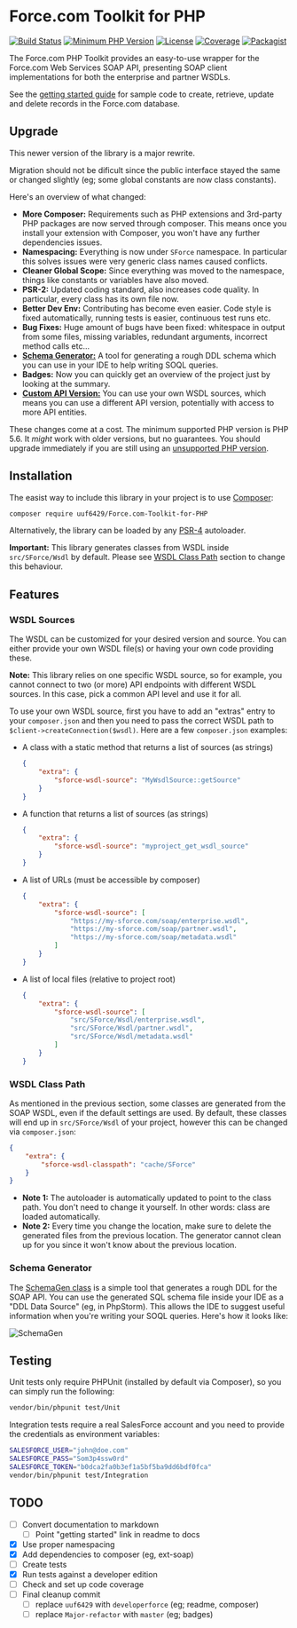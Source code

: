 # Force.com Toolkit for PHP

[![Build Status](https://travis-ci.org/uuf6429/Force.com-Toolkit-for-PHP.svg?branch=Major-refactor)](https://travis-ci.org/uuf6429/Force.com-Toolkit-for-PHP)
[![Minimum PHP Version](https://img.shields.io/badge/php-%3E%3D%205.6-8892BF.svg)](https://php.net/)
[![License](https://img.shields.io/badge/License-BSD%203--Clause-orange.svg)](LICENSE)
[![Coverage](https://sonarcloud.io/api/project_badges/measure?metric=coverage&project=Force.com-Toolkit-for-PHP%3AMajor-refactor)](https://sonarcloud.io/dashboard?id=Force.com-Toolkit-for-PHP%3AMajor-refactor)
[![Packagist](https://img.shields.io/packagist/v/uuf6429/Force.com-Toolkit-for-PHP.svg)](https://packagist.org/packages/uuf6429/Force.com-Toolkit-for-PHP)

The Force.com PHP Toolkit provides an easy-to-use wrapper for the Force.com Web Services SOAP API, presenting SOAP client implementations for both the enterprise and partner WSDLs.

See the [getting started guide](https://developer.salesforce.com/page/PHP_Toolkit_13.0_Getting_Started) for sample code to create, retrieve, update and delete records in the Force.com database.

## Upgrade

This newer version of the library is a major rewrite.

Migration should not be dificult since the public interface stayed the same or changed slightly (eg; some global constants are now class constants).

Here's an overview of what changed:

- **More Composer:** Requirements such as PHP extensions and 3rd-party PHP packages are now served through composer.
  This means once you install your extension with Composer, you won't have any further dependencies issues.
- **Namespacing:** Everything is now under `SForce` namespace. In particular this solves issues were very generic class names caused conflicts.
- **Cleaner Global Scope:** Since everything was moved to the namespace, things like constants or variables have also moved.
- **PSR-2:** Updated coding standard, also increases code quality. In particular, every class has its own file now.
- **Better Dev Env:** Contributing has become even easier. Code style is fixed automatically, running tests is easier, continuous test runs etc.
- **Bug Fixes:** Huge amount of bugs have been fixed: whitespace in output from some files, missing variables, redundant arguments, incorrect method calls etc...
- [**Schema Generator:**](#schema-generator) A tool for generating a rough DDL schema which you can use in your IDE to help writing SOQL queries.
- **Badges:** Now you can quickly get an overview of the project just by looking at the summary.
- [**Custom API Version:**](#wsdl-sources) You can use your own WSDL sources, which means you can use a different API version, potentially with access to more API entities.

These changes come at a cost. The minimum supported PHP version is PHP 5.6. It _might_ work with older versions, but no guarantees.
You should upgrade immediately if you are still using an [unsupported PHP version](http://php.net/supported-versions.php).

## Installation

The easist way to include this library in your project is to use [Composer](getcomposer.org/):

```sh
composer require uuf6429/Force.com-Toolkit-for-PHP
```

Alternatively, the library can be loaded by any [PSR-4](https://www.php-fig.org/psr/psr-4/) autoloader.

**Important:** This library generates classes from WSDL inside `src/SForce/Wsdl` by default.
Please see [WSDL Class Path](#wsdl-class-path) section to change this behaviour.

## Features

### WSDL Sources

The WSDL can be customized for your desired version and source. You can either provide your own WSDL file(s) or having your own code providing these.

**Note:** This library relies on one specific WSDL source, so for example, you cannot connect to two (or more) API endpoints with different WSDL sources. In this case, pick a common API level and use it for all.

To use your own WSDL source, first you have to add an "extras" entry to your `composer.json` and then you need to pass the correct WSDL path to `$client->createConnection($wsdl)`.
Here are a few `composer.json` examples:

- A class with a static method that returns a list of sources (as strings)
    ```json
    {
        "extra": {
            "sforce-wsdl-source": "MyWsdlSource::getSource"
        }
    }
    ```
- A function that returns a list of sources (as strings)
    ```json
    {
        "extra": {
            "sforce-wsdl-source": "myproject_get_wsdl_source"
        }
    }
    ```
- A list of URLs (must be accessible by composer)
    ```json
    {
        "extra": {
            "sforce-wsdl-source": [
                "https://my-sforce.com/soap/enterprise.wsdl",
                "https://my-sforce.com/soap/partner.wsdl",
                "https://my-sforce.com/soap/metadata.wsdl"
            ]
        }
    }
    ```
- A list of local files (relative to project root)
    ```json
    {
        "extra": {
            "sforce-wsdl-source": [
                "src/SForce/Wsdl/enterprise.wsdl",
                "src/SForce/Wsdl/partner.wsdl",
                "src/SForce/Wsdl/metadata.wsdl"
            ]
        }
    }
    ```

### WSDL Class Path

As mentioned in the previous section, some classes are generated from the SOAP WSDL, even if the default settings are used.
By default, these classes will end up in `src/SForce/Wsdl` of your project, however this can be changed via `composer.json`:

```json
{
    "extra": {
        "sforce-wsdl-classpath": "cache/SForce"
    }
}
```

- **Note 1:** The autoloader is automatically updated to point to the class path. You don't need to change it yourself. In other words: class are loaded automatically.
- **Note 2:** Every time you change the location, make sure to delete the generated files from the previous location. The generator cannot clean up for you since it won't know about the previous location.

### Schema Generator

The [SchemaGen class](src/SchemaGen.php) is a simple tool that generates a rough DDL for the SOAP API.
You can use the generated SQL schema file inside your IDE as a "DDL Data Source" (eg, in PhpStorm).
This allows the IDE to suggest useful information when you're writing your SOQL queries. Here's how it looks like:

![SchemaGen](https://imgfy.me/images/image6b7b0c2fb3239b82.png)

## Testing

Unit tests only require PHPUnit (installed by default via Composer), so you can simply run the following:

```sh
vendor/bin/phpunit test/Unit
```

Integration tests require a real SalesForce account and you need to provide the credentials as environment variables:

```sh
SALESFORCE_USER="john@doe.com"
SALESFORCE_PASS="Som3p4ssw0rd"
SALESFORCE_TOKEN="b0dca2fa0b3ef1a5bf5ba9dd6bdf0fca"
vendor/bin/phpunit test/Integration
```

## TODO

- [ ] Convert documentation to markdown
  - [ ] Point "getting started" link in readme to docs
- [x] Use proper namespacing
- [x] Add dependencies to composer (eg, ext-soap)
- [ ] Create tests
- [x] Run tests against a developer edition
- [ ] Check and set up code coverage
- [ ] Final cleanup commit
  - [ ] replace `uuf6429` with `developerforce` (eg; readme, composer)
  - [ ] replace `Major-refactor` with `master` (eg; badges)
